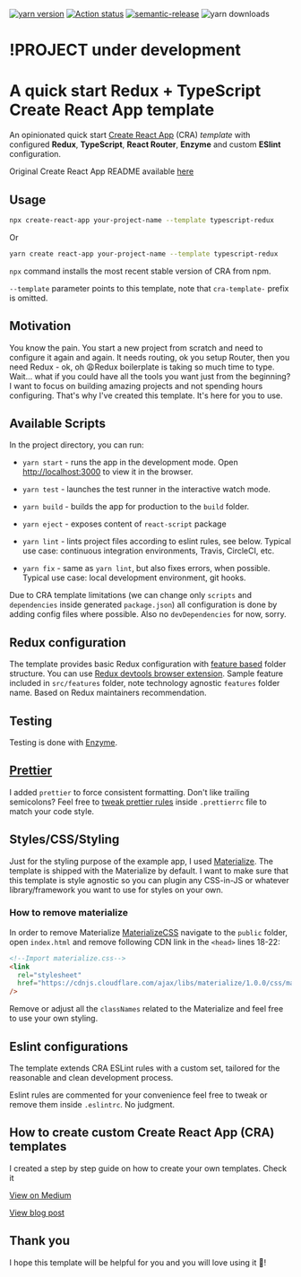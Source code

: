 [![yarn version](https://badge.fury.io/js/cra-template-typescript-redux.svg)](https://badge.fury.io/js/cra-template-typescript-redux)
[![Action status](https://github.com/alexandr-g/cra-template-typescript-redux/workflows/CI/badge.svg?branch=master)](https://github.com/alexandr-g/cra-template-typescript-redux/actions)
[![semantic-release](https://img.shields.io/badge/%20%20%F0%9F%93%A6%F0%9F%9A%80-semantic--release-e10079.svg)](https://github.com/semantic-release/semantic-release)
![yarn downloads](https://img.shields.io/npm/dm/cra-template-typescript-redux)

# !PROJECT under development

# A quick start Redux + TypeScript Create React App template

An opinionated quick start [Create React App](https://github.com/facebook/create-react-app) (CRA) _template_ with configured **Redux**, **TypeScript**, **React Router**, **Enzyme** and custom **ESlint** configuration.

Original Create React App README available [here](./README_CRA.md)

## Usage

```bash
npx create-react-app your-project-name --template typescript-redux
```

Or

```bash
yarn create react-app your-project-name --template typescript-redux
```

`npx` command installs the most recent stable version of CRA from npm.

`--template` parameter points to this template, note that `cra-template-` prefix is omitted.

## Motivation

You know the pain. You start a new project from scratch and need to configure it again and again. It needs routing, ok you setup Router, then you need Redux - ok, oh 😩Redux boilerplate is taking so much time to type. Wait... what if you could have all the tools you want just from the beginning? I want to focus on building amazing projects and not spending hours configuring. That's why I've created this template. It's here for you to use.

## Available Scripts

In the project directory, you can run:

- `yarn start` - runs the app in the development mode. Open [http://localhost:3000](http://localhost:3000) to view it in the browser.

- `yarn test` - launches the test runner in the interactive watch mode.

- `yarn build` - builds the app for production to the `build` folder.

- `yarn eject` - exposes content of `react-script` package

- `yarn lint` - lints project files according to eslint rules, see below. Typical use case: continuous integration environments, Travis, CircleCI, etc.

- `yarn fix` - same as `yarn lint`, but also fixes errors, when possible. Typical use case: local development environment, git hooks.

Due to CRA template limitations (we can change only `scripts` and `dependencies` inside generated `package.json`) all configuration is done by adding config files where possible. Also no `devDependencies` for now, sorry.

## Redux configuration

The template provides basic Redux configuration with [feature based](https://redux.js.org/style-guide/style-guide/#structure-files-as-feature-folders-or-ducks) folder structure. You can use [Redux devtools browser extension](http://extension.remotedev.io/). Sample feature included in `src/features` folder, note technology agnostic `features` folder name. Based on Redux maintainers recommendation.

## Testing

Testing is done with [Enzyme](https://airbnb.io/enzyme/).

## [Prettier](https://prettier.io/)

I added `prettier` to force consistent formatting. Don't like trailing semicolons? Feel free to [tweak prettier rules](https://prettier.io/docs/en/configuration.html) inside `.prettierrc` file to match your code style.

## Styles/CSS/Styling

Just for the styling purpose of the example app, I used [Materialize](https://materializecss.com/). The template is shipped with the Materialize by default. I want to make sure that this template is style agnostic so you can plugin any CSS-in-JS or whatever library/framework you want to use for styles on your own.

### How to remove materialize

In order to remove Materialize [MaterializeCSS](https://materializecss.com/) navigate to the `public` folder, open `index.html` and remove following CDN link in the `<head>` lines 18-22:

```html
<!--Import materialize.css-->
<link
  rel="stylesheet"
  href="https://cdnjs.cloudflare.com/ajax/libs/materialize/1.0.0/css/materialize.min.css"
/>
```

Remove or adjust all the `classNames` related to the Materialize and feel free to use your own styling.

## Eslint configurations

The template extends CRA ESLint rules with a custom set, tailored for the reasonable and clean development process.

Eslint rules are commented for your convenience feel free to tweak or remove them inside `.eslintrc`. No judgment.

## How to create custom Create React App (CRA) templates

I created a step by step guide on how to create your own templates. Check it

[View on Medium](https://medium.com/@alexgrischuk/how-to-create-custom-create-react-app-cra-templates-73a5196edeb)

[View blog post](https://grischuk.de/how-to-create-custom-create-react-app-cra-templates)

## Thank you

I hope this template will be helpful for you and you will love using it 💖!
